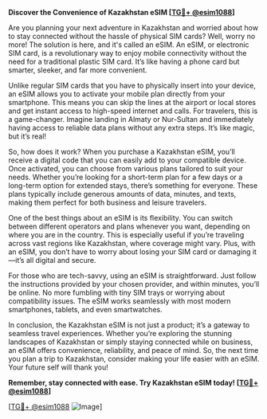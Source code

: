 **Discover the Convenience of Kazakhstan eSIM [[TG💪+ @esim1088](https://t.me/s/esim1088)]**

Are you planning your next adventure in Kazakhstan and worried about how to stay connected without the hassle of physical SIM cards? Well, worry no more! The solution is here, and it's called an eSIM. An eSIM, or electronic SIM card, is a revolutionary way to enjoy mobile connectivity without the need for a traditional plastic SIM card. It’s like having a phone card but smarter, sleeker, and far more convenient.

Unlike regular SIM cards that you have to physically insert into your device, an eSIM allows you to activate your mobile plan directly from your smartphone. This means you can skip the lines at the airport or local stores and get instant access to high-speed internet and calls. For travelers, this is a game-changer. Imagine landing in Almaty or Nur-Sultan and immediately having access to reliable data plans without any extra steps. It’s like magic, but it’s real!

So, how does it work? When you purchase a Kazakhstan eSIM, you’ll receive a digital code that you can easily add to your compatible device. Once activated, you can choose from various plans tailored to suit your needs. Whether you’re looking for a short-term plan for a few days or a long-term option for extended stays, there’s something for everyone. These plans typically include generous amounts of data, minutes, and texts, making them perfect for both business and leisure travelers.

One of the best things about an eSIM is its flexibility. You can switch between different operators and plans whenever you want, depending on where you are in the country. This is especially useful if you’re traveling across vast regions like Kazakhstan, where coverage might vary. Plus, with an eSIM, you don’t have to worry about losing your SIM card or damaging it—it’s all digital and secure.

For those who are tech-savvy, using an eSIM is straightforward. Just follow the instructions provided by your chosen provider, and within minutes, you’ll be online. No more fumbling with tiny SIM trays or worrying about compatibility issues. The eSIM works seamlessly with most modern smartphones, tablets, and even smartwatches.

In conclusion, the Kazakhstan eSIM is not just a product; it’s a gateway to seamless travel experiences. Whether you’re exploring the stunning landscapes of Kazakhstan or simply staying connected while on business, an eSIM offers convenience, reliability, and peace of mind. So, the next time you plan a trip to Kazakhstan, consider making your life easier with an eSIM. Your future self will thank you!

**Remember, stay connected with ease. Try Kazakhstan eSIM today! [[TG💪+ @esim1088](https://t.me/s/esim1088)]**

[[TG💪+ @esim1088](https://t.me/s/esim1088) ![Image](https://i.postimg.cc/Y0z9fWf4/image.png)]